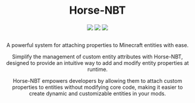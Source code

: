 <div align="center">

# Horse-NBT

<div align="center" >
  <img align="center" src="https://img.shields.io/badge/version-1.0.0-blue">
  <img align="center" src="https://img.shields.io/badge/maintainer-Zeldown-orange">
  <img align="center" src="https://img.shields.io/maintenance/yes/9999">
</div>

<br>

A powerful system for attaching properties to Minecraft entities with ease.

Simplify the management of custom entity attributes with Horse-NBT, designed to provide an intuitive way to add and modify entity properties at runtime.

Horse-NBT empowers developers by allowing them to attach custom properties to entities without modifying core code, making it easier to create dynamic and customizable entities in your mods.
